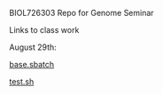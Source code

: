 BIOL726303
Repo for Genome Seminar

Links to class work

August 29th:

[base.sbatch](https://github.com/laci-cartmell/BIOL726303/blob/main/base.sbatch)  

[test.sh](https://github.com/laci-cartmell/BIOL726303/blob/main/test.sh)

